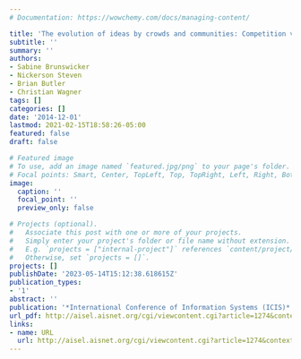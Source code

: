 ```yaml
---
# Documentation: https://wowchemy.com/docs/managing-content/

title: 'The evolution of ideas by crowds and communities: Competition versus cooperation'
subtitle: ''
summary: ''
authors:
- Sabine Brunswicker
- Nickerson Steven
- Brian Butler
- Christian Wagner
tags: []
categories: []
date: '2014-12-01'
lastmod: 2021-02-15T18:58:26-05:00
featured: false
draft: false

# Featured image
# To use, add an image named `featured.jpg/png` to your page's folder.
# Focal points: Smart, Center, TopLeft, Top, TopRight, Left, Right, BottomLeft, Bottom, BottomRight.
image:
  caption: ''
  focal_point: ''
  preview_only: false

# Projects (optional).
#   Associate this post with one or more of your projects.
#   Simply enter your project's folder or file name without extension.
#   E.g. `projects = ["internal-project"]` references `content/project/deep-learning/index.md`.
#   Otherwise, set `projects = []`.
projects: []
publishDate: '2023-05-14T15:12:38.618615Z'
publication_types:
- '1'
abstract: ''
publication: '*International Conference of Information Systems (ICIS)*'
url_pdf: http://aisel.aisnet.org/cgi/viewcontent.cgi?article=1274&context=icis2014
links:
- name: URL
  url: http://aisel.aisnet.org/cgi/viewcontent.cgi?article=1274&context=icis2014
---
```

